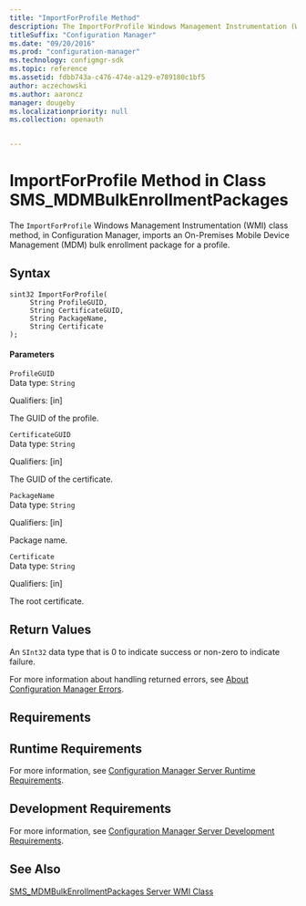 ```yaml
---
title: "ImportForProfile Method"
description: The ImportForProfile Windows Management Instrumentation (WMI) class method, in Configuration Manager, imports an On-Premises Mobile Device Management (MDM)  bulk enrollment package for a profile. 
titleSuffix: "Configuration Manager"
ms.date: "09/20/2016"
ms.prod: "configuration-manager"
ms.technology: configmgr-sdk
ms.topic: reference
ms.assetid: fdbb743a-c476-474e-a129-e789180c1bf5
author: aczechowski
ms.author: aaroncz
manager: dougeby
ms.localizationpriority: null
ms.collection: openauth


---
```

# ImportForProfile Method in Class SMS_MDMBulkEnrollmentPackages
The `ImportForProfile` Windows Management Instrumentation (WMI) class method, in Configuration Manager, imports an On-Premises Mobile Device Management (MDM)  bulk enrollment package for a profile.  

## Syntax  

```  
sint32 ImportForProfile(  
     String ProfileGUID,  
     String CertificateGUID,  
     String PackageName,  
     String Certificate  
);  

```  

#### Parameters  
 `ProfileGUID`  
 Data type: `String`  

 Qualifiers: [in]  

 The GUID of the profile.  

 `CertificateGUID`  
 Data type: `String`  

 Qualifiers: [in]  

 The GUID of the certificate.  

 `PackageName`  
 Data type: `String`  

 Qualifiers: [in]  

 Package name.  

 `Certificate`  
 Data type: `String`  

 Qualifiers: [in]  

 The root certificate.  

## Return Values  
 An `SInt32` data type that is 0 to indicate success or non-zero to indicate failure.  

 For more information about handling returned errors, see [About Configuration Manager Errors](../../../develop/core/understand/about-configuration-manager-errors.md).  

## Requirements  

## Runtime Requirements  
 For more information, see [Configuration Manager Server Runtime Requirements](../../../develop/core/reqs/server-runtime-requirements.md).  

## Development Requirements  
 For more information, see [Configuration Manager Server Development Requirements](../../../develop/core/reqs/server-development-requirements.md).  

## See Also  
 [SMS_MDMBulkEnrollmentPackages Server WMI Class](../../../develop/reference/mdm/sms_mdmbulkenrollmentpackages-server-wmi-class.md)   
